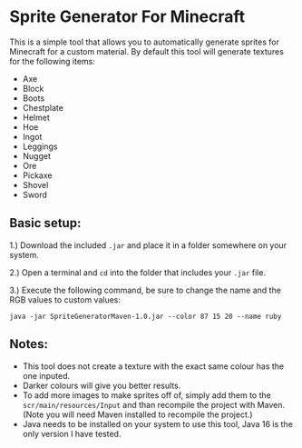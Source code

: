 # Sprite Generator For Minecraft

This is a simple tool that allows you to automatically generate sprites for Minecraft for a custom material. By default this tool will generate textures for the following items:
* Axe
* Block
* Boots
* Chestplate
* Helmet
* Hoe
* Ingot
* Leggings
* Nugget
* Ore
* Pickaxe
* Shovel
* Sword

## Basic setup:

1.) Download the included `.jar` and place it in a folder somewhere on your system.

2.) Open a terminal and `cd` into the folder that includes your `.jar` file.

3.) Execute the following command, be sure to change the name and the RGB values to custom values:

```
java -jar SpriteGeneratorMaven-1.0.jar --color 87 15 20 --name ruby
```
## Notes:

* This tool does not create a texture with the exact same colour has the one inputed.
* Darker colours will give you better results.
* To add more images to make sprites off of, simply add them to the `scr/main/resources/Input` and than recompile the project with Maven. (Note you will need Maven installed to recompile the project.) 
* Java needs to be installed on your system to use this tool, Java 16 is the only version I have tested.
